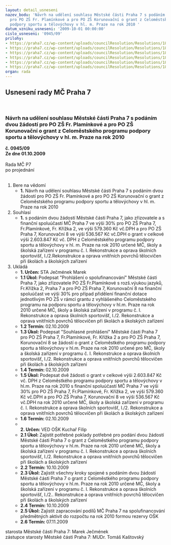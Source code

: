 ```yaml
---
layout: detail_usneseni
nazev_bodu: 'Návrh na udělení souhlasu Městské části Praha 7 s podáním dvou žádostí
  pro PO ZŠ Fr. Plamínkové a pro PO ZŠ Korunovační o grant z Celoměstského programu
  podpory sportu a tělovýchovy v hl. m. Praze na rok 2010 '
datum_vzniku_usneseni: '2009-10-01 00:00:00'
cislo_usneseni: '0945/09'
prilohy:
- https://praha7.cz/wp-content/uploads/councilResolution/Resolutions/18470/49-%c5%be%c3%a1dost_o_grant_hl,2010,z%c5%a1_korunova%c4%8dn%c3%ad.doc
- https://praha7.cz/wp-content/uploads/councilResolution/Resolutions/18470/49-%c5%be%c3%a1dost_o_grant_hl,2010.doc
- https://praha7.cz/wp-content/uploads/councilResolution/Resolutions/18470/49-proh%c3%a1%c5%a1en%c3%ad_o_spolufinancov%c3%a1n%c3%ad,z%c5%a1_plam%c3%adnkov%c3%a1.doc
- https://praha7.cz/wp-content/uploads/councilResolution/Resolutions/18470/49-proh%c3%a1%c5%a1en%c3%ad_o_spolufinancov%c3%a1n%c3%ad,z%c5%a1_korunova%c4%8dn%c3%ad.doc
- https://praha7.cz/wp-content/uploads/councilResolution/Resolutions/18470/49-souhlasn%c3%a9__prohl%c3%a1%c5%a1en%c3%adplam%c3%adnkov%c3%a1.doc
- https://praha7.cz/wp-content/uploads/councilResolution/Resolutions/18470/49-souhlasn%c3%a9_prohl%c3%a1%c5%a1en%c3%ad,korunova%c4%8dn%c3%ad.doc
organ: rada
---
```

<div id="ucUsn_pList" class="usn">
	<span><h2>Usnesení rady MČ Praha 7 </h2>
<br></span><div class="standBody">
<span><h3>Návrh na udělení souhlasu Městské části Praha 7 s podáním dvou žádostí pro PO ZŠ Fr. Plamínkové a pro PO ZŠ Korunovační o grant z Celoměstského programu podpory sportu a tělovýchovy v hl. m. Praze na rok 2010 </h3></span><div class="center">
		<strong>č. 0945/09</strong><br>
	</div>
<div class="center">
		<strong>Ze dne 01.10.2009</strong><br><br>
	</div>Rada MČ P7<br> po projednání<br><br><ol>
<li>Bere na vědomí<ul><li>
<strong>1.</strong> Návrh na udělení souhlasu Městské části Praha 7 s podáním dvou žádostí pro PO ZŠ Fr. Plamínkové a pro PO ZŠ Korunovační o grant z Celoměstského programu podpory sportu a tělovýchovy v hl. m. Praze na rok 2010 </li></ul>
</li>
<li>Souhlasí<ul><li>
<strong>1.</strong> s podáním dvou žádostí Městské části Praha 7, jako zřizovatele a s finanční spoluúčastí MČ Praha 7 ve výši 30% pro PO ZŠ Praha 7, Fr.Plamínkové, Fr. Křížka 2, ve výši 579.360 Kč vč.DPH a pro PO ZŠ Praha 7, Korunovační 8 ve výši 536.567 Kč vč.DPH o grant v celkové výši 2.603.847 Kč vč. DPH  z Celoměstského programu podpory sportu a tělovýchovy v hl. m. Praze na rok 2010 určené MČ, školy a školská zařízení v programu č. I. Rekonstrukce a oprava školních sportovišť, I./2.Rekonstrukce a oprava vnitřních povrchů tělocvičen při školách a školských zařízení</li></ul>
</li>
<li>Ukládá<ul>
<li>
<strong>1. Určen: </strong>STA Ječmének Marek</li>
<li>
<strong>1.1 Úkol: </strong>Podepsat "Prohlášení o spolufinancování" Městské části Praha 7, jako zřizovatele PO ZŠ Fr.Plamínkové s rozš.výukou jazyků, Fr.Křížka 2, Praha 7 a pro PO ZŠ Praha 7, Korunovační 8 na finanční spoluúčast ve výši 30% pro případ přidělení finanční dotace jednotlivým PO ZŠ v rámci grantu z vyhlášeného Celoměstského programu na podporu sportu a tělovýchovy v hl.m. Praze na rok 2010 určené MČ, školy a školská zařízení v programu č. I. Rekonstrukce a oprava školních sportovišť, I./2. Rekonstrukce a oprava vnitřních povrchů tělocvičen při školách a školských zařízení</li>
<li>
<strong>1.2 Termín: </strong>02.10.2009</li>
<li>
<strong>1.3 Úkol: </strong>Podepsat "Souhlasné prohlášení" Městské části Praha 7 pro PO ZŠ Praha 7, Fr.Plamínkové, Fr. Křížka 2 a pro PO ZŠ Praha 7, Korunovační 8 se žádostí o grant z Celoměstkého programu podpory sportu a tělovýchovy v hl.m. Praze na rok 2010 určené pro MČ, školy a školská zařízení v programu č. I. Rekonstrukce a oprava školních sportovišť, I./2. Rekonstrukce a oprava vnitřních povrchů tělocvičen při školách a školských zařízení</li>
<li>
<strong>1.4 Termín: </strong>02.10.2009</li>
<li>
<strong>1.5 Úkol: </strong>Podepsat dvě žádosti o grant v celkové výši 2.603.847 Kč vč. DPH z Celoměstkého programu podpory sportu a tělovýchovy v hl.m. Praze na rok 2010 s finanční spoluúčastí MČ Praha 7 ve výši 30% pro PO ZŠ Praha 7, Fr.Plamínkové, Fr. Křížka 2, ve výši 579.360 Kč vč.DPH a pro PO ZŠ Praha 7, Korunovační 8 ve výši 536.567 Kč vč.DPH   na rok 2010 určené MČ, školy a školská zařízení v programu č. I. Rekonstrukce a oprava školních sportovišť, I./2. Rekonstrukce a oprava vnitřních povrchů tělocvičen při školách a školských zařízení</li>
<li>
<strong>1.6 Termín: </strong>02.10.2009</li>
<li>
<strong><br>2. Určen: </strong>VED OŠK Kuchař Filip</li>
<li>
<strong>2.1 Úkol: </strong>Zajistit potřebné poklady potřebné pro podání dvou žádostí Městské části Praha 7 o grant z Celoměstkého programu podpory sportu a tělovýchovy v hl.m. Praze na rok 2010 určené MČ, školy a školská zařízení v programu č. I. Rekonstrukce a oprava školních sportovišť, I./2. Rekonstrukce a oprava vnitřních povrchů tělocvičen při školách a školských zařízení</li>
<li>
<strong>2.2 Termín: </strong>10.10.2009</li>
<li>
<strong>2.3 Úkol: </strong>Zajistit všechny kroky spojené s podáním dvou žádostí Městské části Praha 7 o grant z Celoměstkého programu podpory sportu a tělovýchovy v hl.m. Praze na rok 2010 určené MČ, školy a školská zařízení v programu č. I. Rekonstrukce a oprava školních sportovišť, I./2.. Rekonstrukce a oprava vnitřních povrchů tělocvičen při školách a školských zařízení</li>
<li>
<strong>2.4 Termín: </strong>10.10.2009</li>
<li>
<strong>2.5 Úkol: </strong>Zajistit zapracování podílů MČ Praha 7 na spolufinancování předmětných aktivit do rozpočtu na rok 2010 formou rezervy OŠK</li>
<li>
<strong>2.6 Termín: </strong>07.11.2009</li>
</ul>
</li>
</ol>starosta Městské části Praha 7: Marek Ječmének<br>zástupce starosty Městské části Praha 7: MUDr. Tomáš Kaštovský 
</div>
</div>